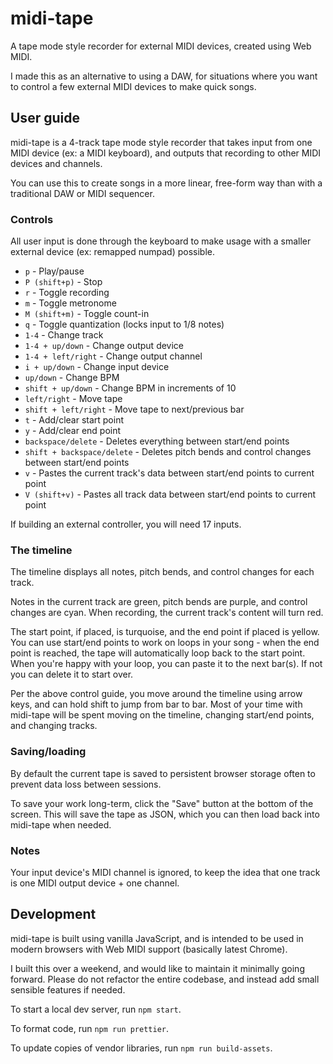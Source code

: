 # midi-tape

A tape mode style recorder for external MIDI devices, created using Web MIDI.

I made this as an alternative to using a DAW, for situations where you want to
control a few external MIDI devices to make quick songs.

## User guide

midi-tape is a 4-track tape mode style recorder that takes input from one MIDI
device (ex: a MIDI keyboard), and outputs that recording to other MIDI devices
and channels.

You can use this to create songs in a more linear, free-form way than with a
traditional DAW or MIDI sequencer.

### Controls

All user input is done through the keyboard to make usage with a smaller
external device (ex: remapped numpad) possible.

- `p` - Play/pause
- `P (shift+p)` - Stop
- `r` - Toggle recording
- `m` - Toggle metronome
- `M (shift+m)` - Toggle count-in
- `q` - Toggle quantization (locks input to 1/8 notes)
- `1-4` - Change track
- `1-4 + up/down` - Change output device
- `1-4 + left/right` - Change output channel
- `i + up/down` - Change input device
- `up/down` - Change BPM
- `shift + up/down` - Change BPM in increments of 10
- `left/right` - Move tape
- `shift + left/right` - Move tape to next/previous bar
- `t` - Add/clear start point
- `y` - Add/clear end point
- `backspace/delete` - Deletes everything between start/end points
- `shift + backspace/delete` - Deletes pitch bends and control changes between
start/end points
- `v` - Pastes the current track's data between start/end points to current
point
- `V (shift+v)` - Pastes all track data between start/end points to current point

If building an external controller, you will need 17 inputs.

### The timeline

The timeline displays all notes, pitch bends, and control changes for each
track.

Notes in the current track are green, pitch bends are purple, and control
changes are cyan. When recording, the current track's content will turn red.

The start point, if placed, is turquoise, and the end point if placed is
yellow. You can use start/end points to work on loops in your song - when the
end point is reached, the tape will automatically loop back to the start
point. When you're happy with your loop, you can paste it to the next bar(s).
If not you can delete it to start over.

Per the above control guide, you move around the timeline using arrow keys, and
can hold shift to jump from bar to bar. Most of your time with midi-tape will
be spent moving on the timeline, changing start/end points, and changing
tracks.

### Saving/loading

By default the current tape is saved to persistent browser storage often to
prevent data loss between sessions.

To save your work long-term, click the "Save" button at the bottom of the
screen. This will save the tape as JSON, which you can then load back into
midi-tape when needed.

### Notes

Your input device's MIDI channel is ignored, to keep the idea that one track is
one MIDI output device + one channel.

## Development

midi-tape is built using vanilla JavaScript, and is intended to be used in
modern browsers with Web MIDI support (basically latest Chrome).

I built this over a weekend, and would like to maintain it minimally going
forward. Please do not refactor the entire codebase, and instead add small
sensible features if needed.

To start a local dev server, run `npm start`.

To format code, run `npm run prettier`.

To update copies of vendor libraries, run `npm run build-assets`.
